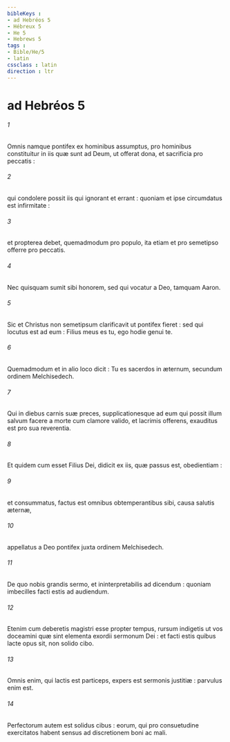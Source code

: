 ```yaml
---
bibleKeys : 
- ad Hebréos 5
- Hébreux 5
- He 5
- Hebrews 5
tags : 
- Bible/He/5
- latin
cssclass : latin
direction : ltr
---
```


# ad Hebréos 5

###### 1
Omnis namque pontifex ex hominibus assumptus, pro hominibus constituitur in iis quæ sunt ad Deum, ut offerat dona, et sacrificia pro peccatis :
###### 2
qui condolere possit iis qui ignorant et errant : quoniam et ipse circumdatus est infirmitate :
###### 3
et propterea debet, quemadmodum pro populo, ita etiam et pro semetipso offerre pro peccatis.
###### 4
Nec quisquam sumit sibi honorem, sed qui vocatur a Deo, tamquam Aaron.
###### 5
Sic et Christus non semetipsum clarificavit ut pontifex fieret : sed qui locutus est ad eum : Filius meus es tu, ego hodie genui te.
###### 6
Quemadmodum et in alio loco dicit : Tu es sacerdos in æternum, secundum ordinem Melchisedech.
###### 7
Qui in diebus carnis suæ preces, supplicationesque ad eum qui possit illum salvum facere a morte cum clamore valido, et lacrimis offerens, exauditus est pro sua reverentia.
###### 8
Et quidem cum esset Filius Dei, didicit ex iis, quæ passus est, obedientiam :
###### 9
et consummatus, factus est omnibus obtemperantibus sibi, causa salutis æternæ,
###### 10
appellatus a Deo pontifex juxta ordinem Melchisedech.
###### 11
De quo nobis grandis sermo, et ininterpretabilis ad dicendum : quoniam imbecilles facti estis ad audiendum.
###### 12
Etenim cum deberetis magistri esse propter tempus, rursum indigetis ut vos doceamini quæ sint elementa exordii sermonum Dei : et facti estis quibus lacte opus sit, non solido cibo.
###### 13
Omnis enim, qui lactis est particeps, expers est sermonis justitiæ : parvulus enim est.
###### 14
Perfectorum autem est solidus cibus : eorum, qui pro consuetudine exercitatos habent sensus ad discretionem boni ac mali.
